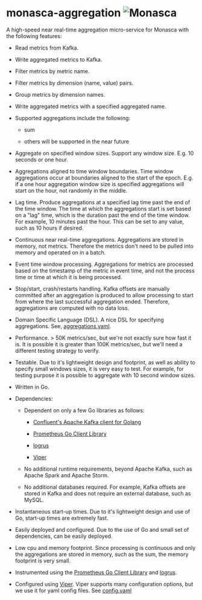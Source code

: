 # monasca-aggregation ![Monasca](https://photos-4.dropbox.com/t/2/AACFXG42MVRNxIUJeM7oPsbP-l8rdewy3Z1WOSIcQaaMVQ/12/442004266/jpeg/32x32/3/1489042800/0/2/OpenStack_Project_Monasca_vertical.jpg/EPrB40IYj54HIAIoAg/RBtScHXgY-izQgUAbC4qgfJbdxZZwZ0WOK2xvpYcjLw?dl=0&size=1600x1200&size_mode=3)

A high-speed near real-time aggregation micro-service for Monasca with the following features:

* Read metrics from Kafka.

* Write aggregated metrics to Kafka.

* Filter metrics by metric name.

* Filter metrics by dimension (name, value) pairs.

* Group metrics by dimension names.

* Write aggregated metrics with a specified aggregated name.

* Supported aggregations include the following:
 
  * sum
  
  * others will be supported in the near future

* Aggregate on specified window sizes. Support any window size. E.g. 10 seconds or one hour.

* Aggregations aligned to time window boundaries.
Time window aggregations occur at boundaries aligned to the start of the epoch.
E.g. if a one hour aggregation window size is specified aggregations will start on the hour, not randomly in the middle.

* Lag time. Produce aggregations at a specified lag time past the end of the time window.
The time at which the aggregations start is set based on a "lag" time, which is the duration past the end of the time window.
For example, 10 minutes past the hour. This can be set to any value, such as 10 hours if desired.

* Continuous near real-time aggregations.
Aggregations are stored in memory, not metrics.
Therefore the metrics don't need to be pulled into memory and operated on in a batch.

* Event time window processing.
Aggregations for metrics are processed based on the timestamp of the metric in event time, and not the process time or time at which it is being processed.

* Stop/start, crash/restarts handling.
Kafka offsets are manually committed after an aggregation is produced to allow processing to start from where the last successful aggregation ended. Therefore, aggregations are computed with no data loss.

* Domain Specific Language (DSL).
A nice DSL for specifying aggregations.
See, [aggregations.yaml](aggregations.yaml).

* Performance. > 50K metrics/sec, but we're not exactly sure how fast it is.
It is possible it is greater than 100K metrics/sec, but we'll need a different testing strategy to verify.

* Testable.
Due to it's lightweight design and footprint, as well as ability to specify small windows sizes, it is very easy to test. For example, for testing purpose it is possible to aggregate with 10 second window sizes.

* Written in Go.

* Dependencies:

  * Dependent on only a few Go libraries as follows:
  
    * [Confluent's Apache Kafka client for Golang](https://github.com/confluentinc/confluent-kafka-go)
    
    * [Prometheus Go Client Library](https://github.com/prometheus/client_golang)
    
    * [logrus](https://github.com/sirupsen/logrus)
    
    * [Viper](https://github.com/spf13/viper)
  
  * No additional runtime requirements, beyond Apache Kafka, such as Apache Spark and Apache Storm.
  
  * No additional databases required. For example, Kafka offsets are stored in Kafka and does not require an external database, such as MySQL.

* Instantaneous start-up times.
Due to it's lightweight design and use of Go, start-up times are extremely fast.

* Easily deployed and configured.
Due to the use of Go and small set of dependencies, can be easily deployed.

* Low cpu and memory footprint.
Since processing is continuous and only the aggregations are stored in memory, such as the sum, the memory footprint is very small.

* Instrumented using the [Prometheus Go Client Library](https://github.com/prometheus/client_golang) and [logrus](https://github.com/sirupsen/logrus).

* Configured using [Viper](https://github.com/spf13/viper).
Viper supports many configuration options, but we use it for yaml config files.
See [config.yaml](config.yaml)

